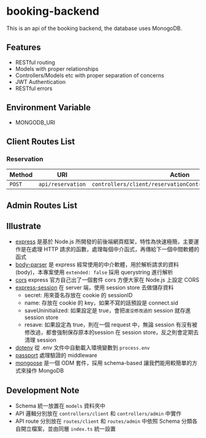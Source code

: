 # booking-backend

This is an api of the booking backend, the database uses MonogoDB.

## Features

- RESTful routing
- Models with proper relationships
- Controllers/Models etc with proper separation of concerns
- JWT Authentication
- RESTful errors

## Environment Variable

- MONGODB_URI

## Client Routes List

<!-- ### User

| Method     | URI                               | Action                                                  |
|------------|-----------------------------------|---------------------------------------------------------|
| `POST`     | `api/login`                       | `controllers\userController@login`                      |
| `GET`      | `api/github`                      | `auth redirect`                                         |
| `GET`      | `api/github/callback`             | `controllers\userController@github`                     |
| `POST`     | `api/register`                    | `controllers\userController@register`                   |
| `POST`     | `api/logout`                      | `controllers\userController@logout`                     | -->

### Reservation

| Method | URI               | Action                                                     |
| ------ | ----------------- | ---------------------------------------------------------- |
| `POST` | `api/reservation` | `controllers/client/reservationController@postReservation` |

## Admin Routes List

<!-- ### User

| Method     | URI                               | Action                                                  |
|------------|-----------------------------------|---------------------------------------------------------|
| `POST`     | `api/login`                       | `controllers\userController@login`                      |
| `GET`      | `api/github`                      | `auth redirect`                                         |
| `GET`      | `api/github/callback`             | `controllers\userController@github`                     |
| `POST`     | `api/register`                    | `controllers\userController@register`                   |
| `POST`     | `api/logout`                      | `controllers\userController@logout`                     | -->

## Illustrate

- [express](https://expressjs.com/) 是基於 Node.js 所開發的前後端網頁框架，特性為快速極簡，主要運作是在處理 HTTP 請求的函數，處理每個中介函式，再傳給下一個中間軟體的函式
- [body-parser](https://github.com/expressjs/body-parser) 是 express 經常使用的中介軟體，用於解析請求的資料(body)，本專案使用 <code>extended: false</code> 採用 querystring 進行解析
- [cors](https://github.com/expressjs/cors) express 官方自己出了一個套件 cors 方便大家在 Node.js 上設定 CORS
- [express-session](https://github.com/expressjs/session) 在 server 端，使用 session store 去做儲存資料
  - secret: 用來簽名存放在 cookie 的 sessionID
  - name: 存放在 cookie 的 key，如果不寫的話預設是 connect.sid
  - saveUninitialized: 如果設定是 true，會把`還沒修改過的` session 就存進 session store
  - resave: 如果設定為 true，則在一個 request 中，無論 session 有沒有被修改過，都會強制保存原本的session 在 session store，反之則會定期去清理 session
- [dotenv](https://github.com/motdotla/dotenv) 從 .env 文件中自動載入環境變數到 `process.env`
- [passport](https://www.passportjs.org/) 處理驗證的 middleware
- [mongoose](https://mongoosejs.com/docs/) 是一個 ODM 套件，採用 schema-based 讓我們能用較簡單的方式來操作 MongoDB

## Development Note

- Schema 統一放置在 `models` 資料夾中
- API 邏輯分別放在 `controllers/client` 和 `controllers/admin` 中實作
- API route 分別放在 `routes/client` 和 `routes/admin` 中依照 Schema 分類各自開立檔案，並由同層 `index.ts` 統一設置

